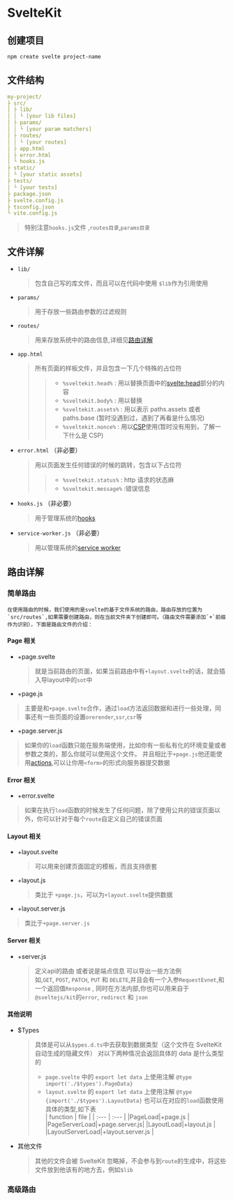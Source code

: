 # SvelteKit

## 创建项目

```bash
npm create svelte project-name
```

## 文件结构

```yaml
my-project/
├ src/
│ ├ lib/
│ │ └ [your lib files]
│ ├ params/
│ │ └ [your param matchers]
│ ├ routes/
│ │ └ [your routes]
│ ├ app.html
│ ├ error.html
│ └ hooks.js
├ static/
│ └ [your static assets]
├ tests/
│ └ [your tests]
├ package.json
├ svelte.config.js
├ tsconfig.json
└ vite.config.js
```

> 特别注意`hooks.js`文件 ,`routes目录`,`params目录`

## 文件详解

- `lib/`
  > 包含自己写的库文件，而且可以在代码中使用 `$lib`作为引用使用
- `params/`
  > 用于存放一些路由参数的过滤规则
- `routes/`
  > 用来存放系统中的路由信息,详细见[路由详解](#route)
- `app.html`
  > 所有页面的样板文件，并且包含一下几个特殊的占位符
  >
  > > - `%sveltekit.head%` : 用以替换页面中的<svelte:head>部分的内容
  > > - `%sveltekit.body%` : 用以替换
  > > - `%sveltekit.assets%` : 用以表示 paths.assets 或者 paths.base (暂时没遇到过，遇到了再看是什么情况)
  > > - `%sveltekit.nonce%` : 用以[CSP](/appendix/CSP)使用(暂时没有用到，了解一下什么是 CSP)
- `error.html` （非必要）
  > 用以页面发生任何错误的时候的跳转，包含以下占位符
  >
  > > - `%sveltekit.status%` : http 请求的状态麻
  > > - `%sveltekit.message%` :错误信息
- `hooks.js` （非必要）
  > 用于管理系统的[hooks](./hoocks)
- `service-worker.js` （非必要）
  > 用以管理系统的[service worker](./serviceWorker)

## <span id="route"> 路由详解 </span>

### 简单路由

    在使用路由的时候，我们使用的是svelte的基于文件系统的路由，路由存放的位置为`src/routes`,如果需要创建路由，则在当前文件夹下创建即可。（路由文件需要添加`+`前缀作为识别），下面是路由文件的介绍：

#### Page 相关

- +page.svelte
  > 就是当前路由的页面，如果当前路由中有`+layout.svelte`的话，就会插入导layout中的`sot`中
- +page.js
>   主要是和`+page.svelte`合作，通过`load`方法返回数据和进行一些处理，同事还有一些页面的设置`orerender`,`ssr`,`csr`等
- +page.server.js
>   如果你的`load`函数只能在服务端使用，比如你有一些私有化的环境变量或者参数之类的，那么你就可以使用这个文件。
>   并且相比于`+page.js`他还能使用[actions](./actions),可以让你用`<form>`的形式向服务器提交数据

#### Error 相关

- +error.svelte
> 如果在执行`load`函数的时候发生了任何问题，除了使用公共的错误页面以外，你可以针对于每个`route`自定义自己的错误页面

#### Layout 相关

- +layout.svelte
  > 可以用来创建页面固定的模板，而且支持嵌套
- +layout.js
  > 类比于 `+page.js`，可以为`+layout.svelte`提供数据
- +layout.server.js
>   类比于`+page.server.js`

#### Server 相关

- +server.js
  > 定义api的路由 或者说是端点信息 可以导出一些方法例如,`GET`, `POST`, `PATCH`, `PUT` 和 `DELETE`,并且会有一个入参`RequestEvnet`,和一个返回值`Response` ,
  > 同时在方法内部,你也可以用来自于`@sveltejs/kit`的`error`, `redirect` 和 `json`

#### 其他说明

- $Types
  > 具体是可以从`$ypes.d.ts`中去获取到数据类型（这个文件在 SvelteKit 自动生成的隐藏文件）
  > 对以下两种情况会返回具体的 data 是什么类型的
  >
  > - `page.svelte` 中的 `export let data` 上使用注解 `@type import('./$types').PageData}`
  > - `layout.svelte` 的 `export let data` 上使用注解 `@type {import('./$types').LayoutData}`
  >   也可以在对应的`load`函数使用具体的类型,如下表  
  >   | function | file |
  >   | :--- | :--- |
  >   |PageLoad|+page.js |
  >   |PageServerLoad|+page.server.js|
  >   |LayoutLoad|+layout.js |
  >   |LayoutServerLoad|+layout.server.js |
- 其他文件
  > 其他的文件会被 SvelteKit 忽略掉，不会参与到`route`的生成中，将这些文件放到他该有的地方去，例如`$lib`

### 高级路由
